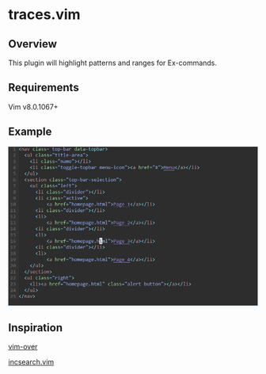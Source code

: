 # traces.vim

## Overview
This plugin will highlight patterns and ranges for Ex-commands.

## Requirements
Vim v8.0.1067+

## Example
![example](img/example.gif?raw=true)

## Inspiration
[vim-over](https://github.com/osyo-manga/vim-over)

[incsearch.vim](https://github.com/haya14busa/incsearch.vim)

